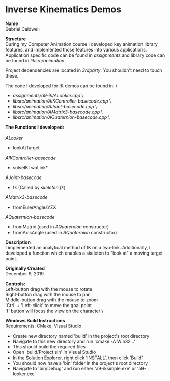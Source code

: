 # Inverse Kinematics Demos
**Name** \
Gabriel Caldwell

**Structure** \
During my Computer Animation course I developed key animation library features, and implemented those features into various applications. Application specific code can be found in *assignments* and library code can be found in *libsrc/animation*.

Project dependencies are located in *3rdparty*. You shouldn't need to touch these.

The code I developed for IK demos can be found in: \
* *assignments/a9-ik/ALooker.cpp* \
* *libsrc/animation/AIKController-basecode.cpp* \
* *libsrc/animation/AJoint-basecode.cpp* \
* *libsrc/animation/AMatrix3-basecode.cpp* \
* *libsrc/animation/AQuaternion-basecode.cpp* \


**The Functions I developed:** \
\
*ALooker*
* lookAtTarget

*AIKController-basecode*
* solveIKTwoLink*

*AJoint-basecode*
* fk (Called by *skeleton.fk*) 

*AMatrix3-basecode*
* fromEulerAnglesYZX

*AQuaternion-basecode*
* fromMatrix (used in *AQuaternion* constructor)
* fromAxisAngle (used in *AQuaternion* constructor)

**Description** \
I implemented an analytical method of IK on a two-link. Additionally, I developed a function which enables a skeleton to "look at" a moving target point.

**Originally Created** \
December 9, 2019

**Controls:** \
Left-button drag with the mouse to rotate \
Right-button drag with the mouse to pan \
Middle-button drag with the mouse to zoom \
'Ctrl' + 'Left-click' to move the goal point \
'f' button will focus the view on the character \

**Windows Build Instructions** \
Requirements: CMake, Visual Studio
* Create new directory named 'build' in the project's root directory
* Navigate to this new directory and run 'cmake -A Win32 ..'
* This should build the required files
* Open 'build/Project.sln' in Visual Studio
* In the Solution Explorer, right click 'INSTALL', then click 'Build'
* You should now have a 'bin' folder in the project's root directory
* Navigate to 'bin/Debug' and run either 'a9-iksimple.exe' or 'a9-looker.exe'
